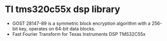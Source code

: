 # TI tms320c55x dsp library  

* GOST 28147-89 is a symmetric block encryption algorithm with a 256-bit key, operates on 64-bit data blocks.
* Fast Fourier Transform for Texas Instruments DSP TMS32C55x
